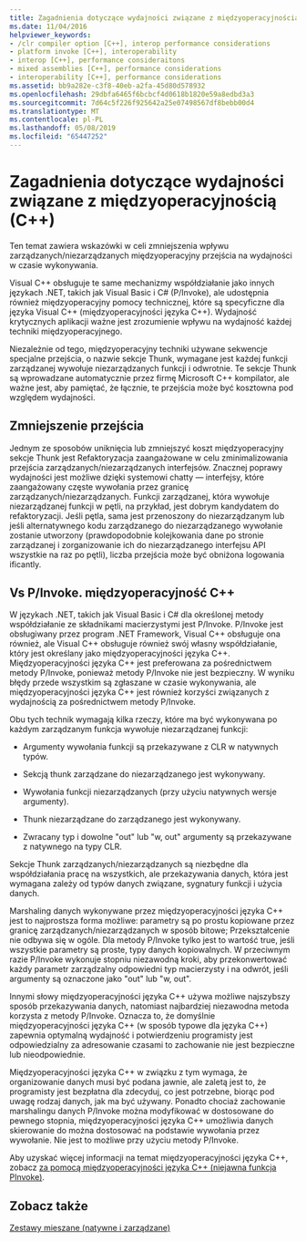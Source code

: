```yaml
---
title: Zagadnienia dotyczące wydajności związane z międzyoperacyjnością (C++)
ms.date: 11/04/2016
helpviewer_keywords:
- /clr compiler option [C++], interop performance considerations
- platform invoke [C++], interoperability
- interop [C++], performance consideraitons
- mixed assemblies [C++], performance considerations
- interoperability [C++], performance considerations
ms.assetid: bb9a282e-c3f8-40eb-a2fa-45d80d578932
ms.openlocfilehash: 29dbfa6465f6bcbcf4d0618b1820e59a8edbd3a3
ms.sourcegitcommit: 7d64c5f226f925642a25e07498567df8bebb00d4
ms.translationtype: MT
ms.contentlocale: pl-PL
ms.lasthandoff: 05/08/2019
ms.locfileid: "65447252"
---
```

# <a name="performance-considerations-for-interop-c"></a>Zagadnienia dotyczące wydajności związane z międzyoperacyjnością (C++)

Ten temat zawiera wskazówki w celi zmniejszenia wpływu zarządzanych/niezarządzanych międzyoperacyjny przejścia na wydajności w czasie wykonywania.

Visual C++ obsługuje te same mechanizmy współdziałanie jako innych językach .NET, takich jak Visual Basic i C# (P/Invoke), ale udostępnia również międzyoperacyjny pomocy technicznej, które są specyficzne dla języka Visual C++ (międzyoperacyjności języka C++). Wydajność krytycznych aplikacji ważne jest zrozumienie wpływu na wydajność każdej techniki międzyoperacyjnego.

Niezależnie od tego, międzyoperacyjny techniki używane sekwencje specjalne przejścia, o nazwie sekcje Thunk, wymagane jest każdej funkcji zarządzanej wywołuje niezarządzanych funkcji i odwrotnie. Te sekcje Thunk są wprowadzane automatycznie przez firmę Microsoft C++ kompilator, ale ważne jest, aby pamiętać, że łącznie, te przejścia może być kosztowna pod względem wydajności.

## <a name="reducing-transitions"></a>Zmniejszenie przejścia

Jednym ze sposobów uniknięcia lub zmniejszyć koszt międzyoperacyjny sekcje Thunk jest Refaktoryzacja zaangażowane w celu zminimalizowania przejścia zarządzanych/niezarządzanych interfejsów. Znacznej poprawy wydajności jest możliwe dzięki systemowi chatty — interfejsy, które zaangażowany częste wywołania przez granicę zarządzanych/niezarządzanych. Funkcji zarządzanej, która wywołuje niezarządzanej funkcji w pętli, na przykład, jest dobrym kandydatem do refaktoryzacji. Jeśli pętla, sama jest przenoszony do niezarządzanym lub jeśli alternatywnego kodu zarządzanego do niezarządzanego wywołanie zostanie utworzony (prawdopodobnie kolejkowania dane po stronie zarządzanej i zorganizowanie ich do niezarządzanego interfejsu API wszystkie na raz po pętli), liczba przejścia może być obniżona logowania ificantly.

## <a name="pinvoke-vs-c-interop"></a>Vs P/Invoke. międzyoperacyjność C++

W językach .NET, takich jak Visual Basic i C# dla określonej metody współdziałanie ze składnikami macierzystymi jest P/Invoke. P/Invoke jest obsługiwany przez program .NET Framework, Visual C++ obsługuje ona również, ale Visual C++ obsługuje również swój własny współdziałanie, który jest określany jako międzyoperacyjności języka C++. Międzyoperacyjności języka C++ jest preferowana za pośrednictwem metody P/Invoke, ponieważ metody P/Invoke nie jest bezpieczny. W wyniku błędy przede wszystkim są zgłaszane w czasie wykonywania, ale międzyoperacyjności języka C++ jest również korzyści związanych z wydajnością za pośrednictwem metody P/Invoke.

Obu tych technik wymagają kilka rzeczy, które ma być wykonywana po każdym zarządzanym funkcja wywołuje niezarządzanej funkcji:

- Argumenty wywołania funkcji są przekazywane z CLR w natywnych typów.

- Sekcją thunk zarządzane do niezarządzanego jest wykonywany.

- Wywołania funkcji niezarządzanych (przy użyciu natywnych wersje argumenty).

- Thunk niezarządzane do zarządzanego jest wykonywany.

- Zwracany typ i dowolne "out" lub "w, out" argumenty są przekazywane z natywnego na typy CLR.

Sekcje Thunk zarządzanych/niezarządzanych są niezbędne dla współdziałania pracę na wszystkich, ale przekazywania danych, która jest wymagana zależy od typów danych związane, sygnatury funkcji i użycia danych.

Marshaling danych wykonywane przez międzyoperacyjności języka C++ jest to najprostsza forma możliwe: parametry są po prostu kopiowane przez granicę zarządzanych/niezarządzanych w sposób bitowe; Przekształcenie nie odbywa się w ogóle. Dla metody P/Invoke tylko jest to wartość true, jeśli wszystkie parametry są proste, typy danych kopiowalnych. W przeciwnym razie P/Invoke wykonuje stopniu niezawodną kroki, aby przekonwertować każdy parametr zarządzalny odpowiedni typ macierzysty i na odwrót, jeśli argumenty są oznaczone jako "out" lub "w, out".

Innymi słowy międzyoperacyjności języka C++ używa możliwe najszybszy sposób przekazywania danych, natomiast najbardziej niezawodna metoda korzysta z metody P/Invoke. Oznacza to, że domyślnie międzyoperacyjności języka C++ (w sposób typowe dla języka C++) zapewnia optymalną wydajność i potwierdzeniu programisty jest odpowiedzialny za adresowanie czasami to zachowanie nie jest bezpieczne lub nieodpowiednie.

Międzyoperacyjności języka C++ w związku z tym wymaga, że organizowanie danych musi być podana jawnie, ale zaletą jest to, że programisty jest bezpłatna dla zdecyduj, co jest potrzebne, biorąc pod uwagę rodzaj danych, jak ma być używany. Ponadto chociaż zachowanie marshalingu danych P/Invoke można modyfikować w dostosowane do pewnego stopnia, międzyoperacyjności języka C++ umożliwia danych skierowanie do można dostosować na podstawie wywołania przez wywołanie. Nie jest to możliwe przy użyciu metody P/Invoke.

Aby uzyskać więcej informacji na temat międzyoperacyjności języka C++, zobacz [za pomocą międzyoperacyjności języka C++ (niejawna funkcja PInvoke)](../dotnet/using-cpp-interop-implicit-pinvoke.md).

## <a name="see-also"></a>Zobacz także

[Zestawy mieszane (natywne i zarządzane)](../dotnet/mixed-native-and-managed-assemblies.md)
